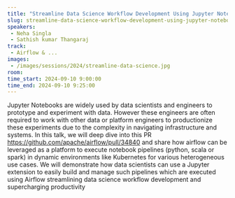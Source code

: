 ```yaml
---
title: "Streamline Data Science Workflow Development Using Jupyter Notebooks and Airflow"
slug: streamline-data-science-workflow-development-using-jupyter-notebooks-and-airflow
speakers:
 - Neha Singla
 - Sathish kumar Thangaraj
track:
 - Airflow & ...
images:
 - /images/sessions/2024/streamline-data-science.jpg 
room: 
time_start: 2024-09-10 9:00:00
time_end: 2024-09-10 9:25:00
---
```


Jupyter Notebooks are widely used by data scientists and engineers to prototype and experiment with data. However these engineers are often required to work with other data or platform engineers to productionize these experiments due to the complexity in navigating infrastructure and systems. In this talk, we will deep dive into this PR https://github.com/apache/airflow/pull/34840 and share how airflow can be leveraged as a platform to execute notebook pipelines (python, scala or spark) in dynamic environments like Kubernetes for various heterogeneous use cases. We will demonstrate how data scientists can use a Jupyter extension to easily build and manage such pipelines which are executed using Airflow streamlining data science workflow development and supercharging productivity